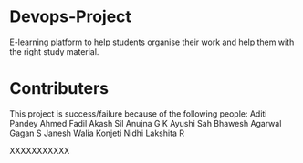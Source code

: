 # Devops-Project
E-learning platform to help students organise their work and help them with the right study material.

# Contributers
This project is success/failure because of the following people:
Aditi Pandey
Ahmed Fadil
Akash Sil
Anujna G K
Ayushi Sah
Bhawesh Agarwal
Gagan S
Janesh Walia
Konjeti Nidhi
Lakshita R

XXXXXXXXXXX
